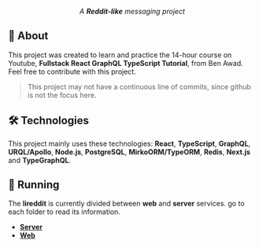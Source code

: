 <p align="center">
  <i>A <b>Reddit-like</b> messaging project</i>
</p>

## 📖 About

This project was created to learn and practice the 14-hour course on Youtube, **Fullstack React GraphQL TypeScript Tutorial**, from Ben Awad. Feel free to contribute with this project.

> This project may not have a continuous line of commits, since github is not the focus here.

## 🛠 Technologies

This project mainly uses these technologies: **React**, **TypeScript**, **GraphQL**, **URQL/Apollo**, **Node.js**, **PostgreSQL**, **MirkoORM/TypeORM**, **Redis**, **Next.js** and **TypeGraphQL**.

## 🏃 Running

The **lireddit** is currently divided between **web** and **server** services. go to each folder to read its information.

- [**Server**](server)
- [**Web**](web)
